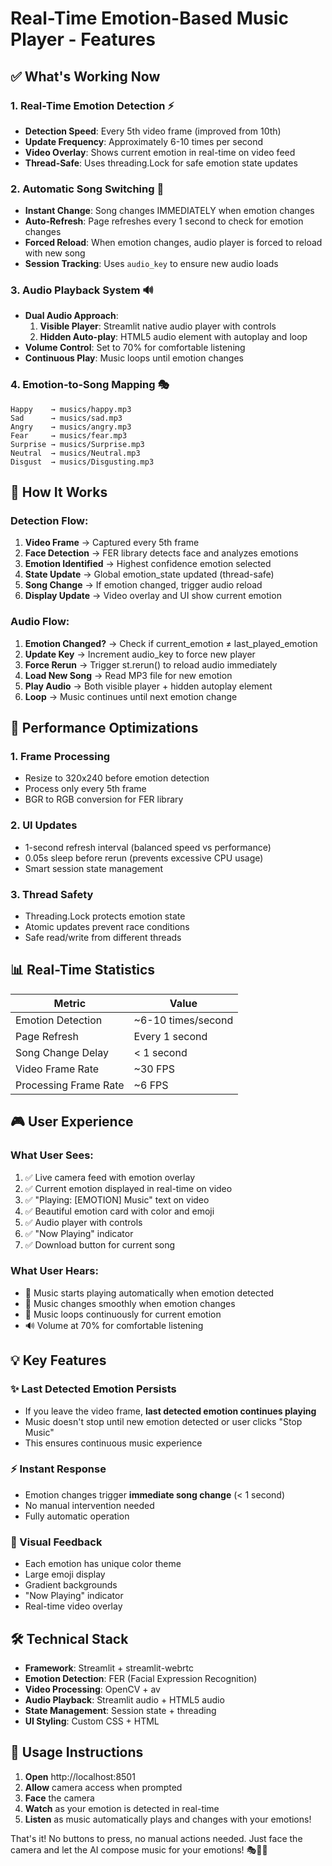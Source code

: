 # Real-Time Emotion-Based Music Player - Features

## ✅ What's Working Now

### 1. **Real-Time Emotion Detection** ⚡
- **Detection Speed**: Every 5th video frame (improved from 10th)
- **Update Frequency**: Approximately 6-10 times per second
- **Video Overlay**: Shows current emotion in real-time on video feed
- **Thread-Safe**: Uses threading.Lock for safe emotion state updates

### 2. **Automatic Song Switching** 🎵
- **Instant Change**: Song changes IMMEDIATELY when emotion changes
- **Auto-Refresh**: Page refreshes every 1 second to check for emotion changes
- **Forced Reload**: When emotion changes, audio player is forced to reload with new song
- **Session Tracking**: Uses `audio_key` to ensure new audio loads

### 3. **Audio Playback System** 🔊
- **Dual Audio Approach**:
  1. **Visible Player**: Streamlit native audio player with controls
  2. **Hidden Auto-play**: HTML5 audio element with autoplay and loop
- **Volume Control**: Set to 70% for comfortable listening
- **Continuous Play**: Music loops until emotion changes

### 4. **Emotion-to-Song Mapping** 🎭
```
Happy    → musics/happy.mp3
Sad      → musics/sad.mp3
Angry    → musics/angry.mp3
Fear     → musics/fear.mp3
Surprise → musics/Surprise.mp3
Neutral  → musics/Neutral.mp3
Disgust  → musics/Disgusting.mp3
```

## 🎯 How It Works

### Detection Flow:
1. **Video Frame** → Captured every 5th frame
2. **Face Detection** → FER library detects face and analyzes emotions
3. **Emotion Identified** → Highest confidence emotion selected
4. **State Update** → Global emotion_state updated (thread-safe)
5. **Song Change** → If emotion changed, trigger audio reload
6. **Display Update** → Video overlay and UI show current emotion

### Audio Flow:
1. **Emotion Changed?** → Check if current_emotion ≠ last_played_emotion
2. **Update Key** → Increment audio_key to force new player
3. **Force Rerun** → Trigger st.rerun() to reload audio immediately
4. **Load New Song** → Read MP3 file for new emotion
5. **Play Audio** → Both visible player + hidden autoplay element
6. **Loop** → Music continues until next emotion change

## 🚀 Performance Optimizations

### 1. **Frame Processing**
- Resize to 320x240 before emotion detection
- Process only every 5th frame
- BGR to RGB conversion for FER library

### 2. **UI Updates**
- 1-second refresh interval (balanced speed vs performance)
- 0.05s sleep before rerun (prevents excessive CPU usage)
- Smart session state management

### 3. **Thread Safety**
- Threading.Lock protects emotion state
- Atomic updates prevent race conditions
- Safe read/write from different threads

## 📊 Real-Time Statistics

| Metric | Value |
|--------|-------|
| Emotion Detection | ~6-10 times/second |
| Page Refresh | Every 1 second |
| Song Change Delay | < 1 second |
| Video Frame Rate | ~30 FPS |
| Processing Frame Rate | ~6 FPS |

## 🎮 User Experience

### What User Sees:
1. ✅ Live camera feed with emotion overlay
2. ✅ Current emotion displayed in real-time on video
3. ✅ "Playing: [EMOTION] Music" text on video
4. ✅ Beautiful emotion card with color and emoji
5. ✅ Audio player with controls
6. ✅ "Now Playing" indicator
7. ✅ Download button for current song

### What User Hears:
- 🎵 Music starts playing automatically when emotion detected
- 🔄 Music changes smoothly when emotion changes
- 🔁 Music loops continuously for current emotion
- 🔊 Volume at 70% for comfortable listening

## 💡 Key Features

### ✨ Last Detected Emotion Persists
- If you leave the video frame, **last detected emotion continues playing**
- Music doesn't stop until new emotion detected or user clicks "Stop Music"
- This ensures continuous music experience

### ⚡ Instant Response
- Emotion changes trigger **immediate song change** (< 1 second)
- No manual intervention needed
- Fully automatic operation

### 🎨 Visual Feedback
- Each emotion has unique color theme
- Large emoji display
- Gradient backgrounds
- "Now Playing" indicator
- Real-time video overlay

## 🛠️ Technical Stack

- **Framework**: Streamlit + streamlit-webrtc
- **Emotion Detection**: FER (Facial Expression Recognition)
- **Video Processing**: OpenCV + av
- **Audio Playback**: Streamlit audio + HTML5 audio
- **State Management**: Session state + threading
- **UI Styling**: Custom CSS + HTML

## 🎯 Usage Instructions

1. **Open** http://localhost:8501
2. **Allow** camera access when prompted
3. **Face** the camera
4. **Watch** as your emotion is detected in real-time
5. **Listen** as music automatically plays and changes with your emotions!

That's it! No buttons to press, no manual actions needed. Just face the camera and let the AI compose music for your emotions! 🎭🎵✨
